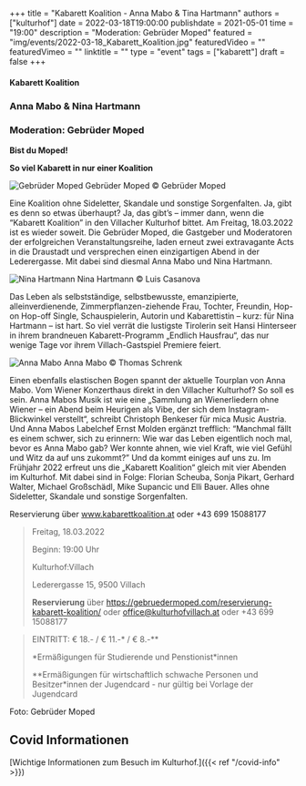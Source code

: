 +++
title = "Kabarett Koalition - Anna Mabo & Tina Hartmann"
authors = ["kulturhof"]
date = 2022-03-18T19:00:00
publishdate = 2021-05-01
time = "19:00"
description = "Moderation: Gebrüder Moped"
featured = "img/events/2022-03-18_Kabarett_Koalition.jpg"
featuredVideo = ""
featuredVimeo = ""
linktitle = ""
type = "event"
tags = ["kabarett"]
draft = false
+++

#### Kabarett Koalition

### Anna Mabo & Nina Hartmann
### Moderation: Gebrüder Moped

**Bist du Moped!**

**So viel Kabarett in nur einer Koalition**

![Gebrüder Moped](/img/events/2022-03-18_GebruederMoped_2021_quer.jpeg)
Gebrüder Moped © Gebrüder Moped

Eine Koalition ohne Sideletter, Skandale und sonstige Sorgenfalten. Ja, gibt es denn so etwas überhaupt? Ja, das gibt’s – immer dann, wenn die “Kabarett Koalition” in den Villacher Kulturhof bittet. Am Freitag, 18.03.2022 ist es wieder soweit. Die Gebrüder Moped, die Gastgeber und Moderatoren der erfolgreichen Veranstaltungsreihe, laden erneut zwei extravagante Acts in die Draustadt und versprechen einen einzigartigen Abend in der Lederergasse. Mit dabei sind diesmal Anna Mabo und Nina Hartmann.

![Nina Hartmann](/img/events/2022-03-18_Nina_Hartmann_cLuis-Casanova-scaled.jpeg)
Nina Hartmann © Luis Casanova

Das Leben als selbstständige, selbstbewusste, emanzipierte, alleinverdienende, Zimmerpflanzen-ziehende Frau, Tochter, Freundin, Hop-on Hop-off Single, Schauspielerin, Autorin und Kabarettistin – kurz: für Nina Hartmann – ist hart. So viel verrät die lustigste Tirolerin seit Hansi Hinterseer in ihrem brandneuen Kabarett-Programm „Endlich Hausfrau“, das nur wenige Tage vor ihrem Villach-Gastspiel Premiere feiert. 

![Anna Mabo](/img/events/2022-03-18_annamabo_05_cthomasschrenk.com_-scaled.jpeg)
Anna Mabo © Thomas Schrenk

Einen ebenfalls elastischen Bogen spannt der aktuelle Tourplan von Anna Mabo. Vom Wiener Konzerthaus direkt in den Villacher Kulturhof? So soll es sein. Anna Mabos Musik ist wie eine „Sammlung an Wienerliedern ohne Wiener – ein Abend beim Heurigen als Vibe, der sich dem Instagram-Blickwinkel verstellt“, schreibt Christoph Benkeser für mica Music Austria. Und Anna Mabos Labelchef Ernst Molden ergänzt trefflich: “Manchmal fällt es einem schwer, sich zu erinnern: Wie war das Leben eigentlich noch mal, bevor es Anna Mabo gab? Wer konnte ahnen, wie viel Kraft, wie viel Gefühl und Witz da auf uns zukommt?” 
Und da kommt einiges auf uns zu. Im Frühjahr 2022 erfreut uns die „Kabarett Koalition“ gleich mit vier Abenden im Kulturhof. Mit dabei sind in Folge: Florian Scheuba, Sonja Pikart, Gerhard Walter, Michael Großschädl, Mike Supancic und Elli Bauer. Alles ohne Sideletter, Skandale und sonstige Sorgenfalten.

Reservierung über www.kabarettkoalition.at  oder +43 699 15088177


>Freitag, 18.03.2022
>
>Beginn: 19:00 Uhr
>
>Kulturhof:Villach
>
>Lederergasse 15, 9500 Villach
>
>**Reservierung** über https://gebruedermoped.com/reservierung-kabarett-koalition/  oder office@kulturhofvillach.at oder +43 699 15088177

> EINTRITT: € 18.- / € 11.-\* / € 8.-\*\*
> 
> \*Ermäßigungen für Studierende und Penstionist\*innen
> 
> \*\*Ermäßigungen für wirtschaftlich schwache Personen und Besitzer*innen der Jugendcard - nur gültig bei Vorlage der Jugendcard


Foto: Gebrüder Moped



## Covid Informationen

[Wichtige Informationen zum Besuch im Kulturhof.]({{< ref "/covid-info" >}})
